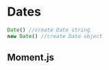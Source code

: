 # Dates

```javascript
Date() //create Date string
new Date() //create Date object 
```





## Moment.js

